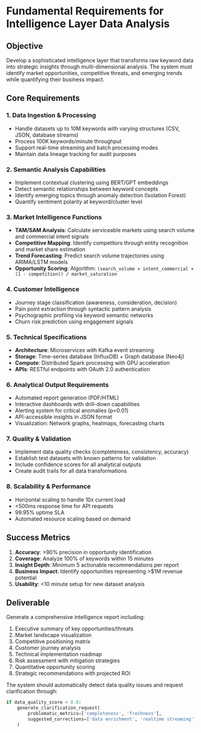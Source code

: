 # Fundamental Requirements for Intelligence Layer Data Analysis

## Objective
Develop a sophisticated intelligence layer that transforms raw keyword data into strategic insights through multi-dimensional analysis. The system must identify market opportunities, competitive threats, and emerging trends while quantifying their business impact.

## Core Requirements

### 1. Data Ingestion & Processing
- Handle datasets up to 10M keywords with varying structures (CSV, JSON, database streams)
- Process 100K keywords/minute throughput
- Support real-time streaming and batch processing modes
- Maintain data lineage tracking for audit purposes

### 2. Semantic Analysis Capabilities
- Implement contextual clustering using BERT/GPT embeddings
- Detect semantic relationships between keyword concepts
- Identify emerging topics through anomaly detection (Isolation Forest)
- Quantify sentiment polarity at keyword/cluster level

### 3. Market Intelligence Functions
- **TAM/SAM Analysis**: Calculate serviceable markets using search volume and commercial intent signals
- **Competitive Mapping**: Identify competitors through entity recognition and market share estimation
- **Trend Forecasting**: Predict search volume trajectories using ARIMA/LSTM models
- **Opportunity Scoring**: Algorithm: `(search_volume × intent_commercial × (1 - competition)) / market_saturation`

### 4. Customer Intelligence
- Journey stage classification (awareness, consideration, decision)
- Pain point extraction through syntactic pattern analysis
- Psychographic profiling via keyword semantic networks
- Churn risk prediction using engagement signals

### 5. Technical Specifications
- **Architecture**: Microservices with Kafka event streaming
- **Storage**: Time-series database (InfluxDB) + Graph database (Neo4j)
- **Compute**: Distributed Spark processing with GPU acceleration
- **APIs**: RESTful endpoints with OAuth 2.0 authentication

### 6. Analytical Output Requirements
- Automated report generation (PDF/HTML)
- Interactive dashboards with drill-down capabilities
- Alerting system for critical anomalies (p<0.01)
- API-accessible insights in JSON format
- Visualization: Network graphs, heatmaps, forecasting charts

### 7. Quality & Validation
- Implement data quality checks (completeness, consistency, accuracy)
- Establish test datasets with known patterns for validation
- Include confidence scores for all analytical outputs
- Create audit trails for all data transformations

### 8. Scalability & Performance
- Horizontal scaling to handle 10x current load
- <500ms response time for API requests
- 99.95% uptime SLA
- Automated resource scaling based on demand

## Success Metrics
1. **Accuracy**: >90% precision in opportunity identification
2. **Coverage**: Analyze 100% of keywords within 15 minutes
3. **Insight Depth**: Minimum 5 actionable recommendations per report
4. **Business Impact**: Identify opportunities representing >$1M revenue potential
5. **Usability**: <10 minute setup for new dataset analysis

## Deliverable
Generate a comprehensive intelligence report including:
1. Executive summary of key opportunities/threats
2. Market landscape visualization
3. Competitive positioning matrix
4. Customer journey analysis
5. Technical implementation roadmap
6. Risk assessment with mitigation strategies
7. Quantitative opportunity scoring
8. Strategic recommendations with projected ROI

The system should automatically detect data quality issues and request clarification through:
```python
if data_quality_score < 0.8:
    generate_clarification_request(
        problematic_metrics=['completeness', 'freshness'],
        suggested_corrections=['data enrichment', 'realtime streaming']
    )
